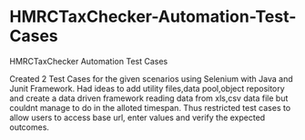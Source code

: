 # HMRCTaxChecker-Automation-Test-Cases
HMRCTaxChecker Automation Test Cases

Created 2 Test Cases for the given scenarios using Selenium with Java and Junit Framework.
Had ideas to add utility files,data pool,object repository and create a data driven framework reading data from xls,csv data file but couldnt manage to do in the alloted timespan.
Thus restricted test cases to allow users to access base url, enter values and verify the expected outcomes.

